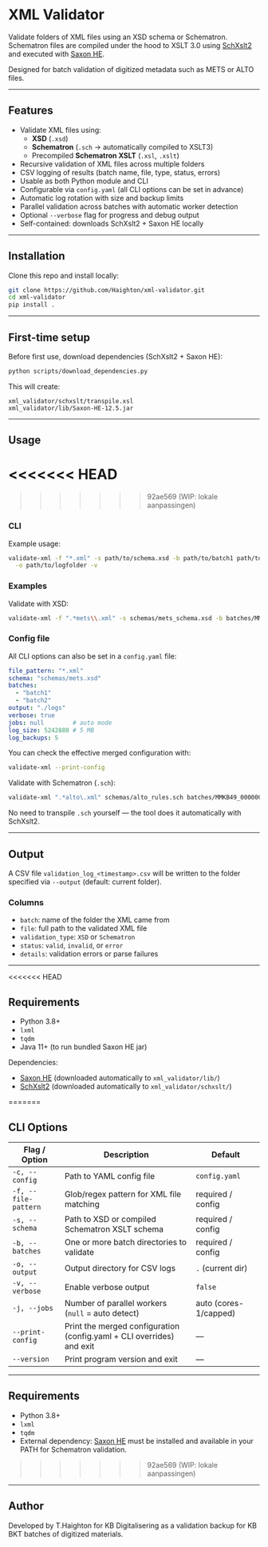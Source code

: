 # XML Validator

Validate folders of XML files using an XSD schema or Schematron.  
Schematron files are compiled under the hood to XSLT 3.0 using [SchXslt2](https://codeberg.org/dmaus/schxslt2) and executed with [Saxon HE](https://www.saxonica.com/download/).

Designed for batch validation of digitized metadata such as METS or ALTO files.

---

## Features

- Validate XML files using:
    - **XSD** (`.xsd`)
    - **Schematron** (`.sch` → automatically compiled to XSLT3)
    - Precompiled **Schematron XSLT** (`.xsl`, `.xslt`)
- Recursive validation of XML files across multiple folders
- CSV logging of results (batch name, file, type, status, errors)
- Usable as both Python module and CLI
- Configurable via `config.yaml` (all CLI options can be set in advance)
- Automatic log rotation with size and backup limits
- Parallel validation across batches with automatic worker detection
- Optional `--verbose` flag for progress and debug output
- Self-contained: downloads SchXslt2 + Saxon HE locally

---

## Installation

Clone this repo and install locally:

```bash
git clone https://github.com/Haighton/xml-validator.git
cd xml-validator
pip install .
```

---

## First-time setup

Before first use, download dependencies (SchXslt2 + Saxon HE):

```bash
python scripts/download_dependencies.py
```

This will create:

```
xml_validator/schxslt/transpile.xsl
xml_validator/lib/Saxon-HE-12.5.jar
```

---

## Usage

<<<<<<< HEAD
=======

>>>>>>> 92ae569 (WIP: lokale aanpassingen)
### CLI

Example usage:

```bash
validate-xml -f "*.xml" -s path/to/schema.xsd -b path/to/batch1 path/to/batch2 \
  -o path/to/logfolder -v
```

### Examples

Validate with XSD:

```bash
validate-xml -f ".*mets\\.xml" -s schemas/mets_schema.xsd -b batches/MMKB49_000000004_1_01
```

### Config file

All CLI options can also be set in a `config.yaml` file:

```yaml
file_pattern: "*.xml"
schema: "schemas/mets.xsd"
batches:
  - "batch1"
  - "batch2"
output: "./logs"
verbose: true
jobs: null        # auto mode
log_size: 5242880 # 5 MB
log_backups: 5
```

You can check the effective merged configuration with:

```bash
validate-xml --print-config
```

Validate with Schematron (`.sch`):

```bash
validate-xml ".*alto\.xml" schemas/alto_rules.sch batches/MMKB49_000000006_1_01
```

No need to transpile `.sch` yourself — the tool does it automatically with SchXslt2.

---

## Output

A CSV file `validation_log_<timestamp>.csv` will be written to the folder specified via `--output` (default: current folder).

### Columns

- `batch`: name of the folder the XML came from  
- `file`: full path to the validated XML file  
- `validation_type`: `XSD` or `Schematron`  
- `status`: `valid`, `invalid`, or `error`  
- `details`: validation errors or parse failures  

---
<<<<<<< HEAD

## Requirements

- Python 3.8+
- `lxml`
- `tqdm`
- Java 11+ (to run bundled Saxon HE jar)

Dependencies:

- [Saxon HE](https://www.saxonica.com/download/) (downloaded automatically to `xml_validator/lib/`)
- [SchXslt2](https://codeberg.org/dmaus/schxslt2) (downloaded automatically to `xml_validator/schxslt/`)

=======

## CLI Options

| Flag / Option       | Description                                                                 | Default              |
|---------------------|-----------------------------------------------------------------------------|----------------------|
| `-c, --config`      | Path to YAML config file                                                    | `config.yaml`        |
| `-f, --file-pattern`| Glob/regex pattern for XML file matching                                    | required / config    |
| `-s, --schema`      | Path to XSD or compiled Schematron XSLT schema                              | required / config    |
| `-b, --batches`     | One or more batch directories to validate                                   | required / config    |
| `-o, --output`      | Output directory for CSV logs                                               | `.` (current dir)    |
| `-v, --verbose`     | Enable verbose output                                                       | `false`              |
| `-j, --jobs`        | Number of parallel workers (`null` = auto detect)                           | auto (cores-1/capped)|
| `--print-config`    | Print the merged configuration (config.yaml + CLI overrides) and exit       | —                    |
| `--version`         | Print program version and exit                                              | —                    |

---

## Requirements

- Python 3.8+  
- `lxml`  
- `tqdm`  
- External dependency: [Saxon HE](https://www.saxonica.com/download/java.xml) must be installed and available in your PATH for Schematron validation.  

>>>>>>> 92ae569 (WIP: lokale aanpassingen)
---

## Author

Developed by T.Haighton for KB Digitalisering as a validation backup for KB BKT batches of digitized materials.
